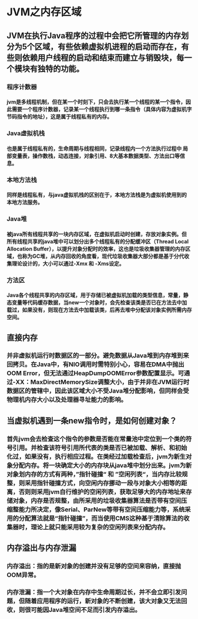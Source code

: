 # JVM之内存区域
## JVM在执行Java程序的过程中会把它所管理的内存划分为5个区域，有些依赖虚拟机进程的启动而存在，有些则依赖用户线程的启动和结束而建立与销毁块，每一个模块有独特的功能。
### 程序计数器
#### jvm是多线程机制，但在某一个时刻下，只会去执行某一个线程的某一个指令，因此需要一个程序计数器，记录某一个线程执行到哪一条指令（具体内容为虚拟机字节码指令的地址），这是属于线程私有的内存。
### Java虚拟机栈
####  也是属于线程私有的，生命周期与线程相同，记录线程内一个方法执行过程中 局部变量表，操作数栈，动态连接，对象引用、8大基本数据类型、方法出口等信息。
### 本地方法栈
#### 同样是线程私有，与java虚拟机栈的区别在于，本地方法栈是为虚拟机使用到的本地方法服务。
### Java堆
#### 被java所有线程共享的一块内存区域，在虚拟机启动时创建，存放对象实例。但所有线程共享的java堆中可以划分出多个线程私有的分配缓冲区（Thread Local Allocation Buffer），以提升对象分配时的效率，这也是垃圾收集器管理的内存区域，也称为GC堆，从内存回收的角度看，现代垃圾收集器大部分都是基于分代收集理论设计的，大小可以通过-Xmx 和 -Xms设定。
### 方法区
#### Java各个线程共享的内存区域，用于存储已被虚拟机加载的类型信息，常量，静态变量等代码缓存数据，当new一个对象时，会先检查该类是否已在方法去中加载过，如果没有，则现在方法去中加载该类，后再去堆中分配该对象实例所需内存空间。
## 直接内存
### 并非虚拟机运行时数据区的一部分。避免数据从Java堆到内存堆到来回拷贝。在Java中，有NIO调用时需特别小心，容易在DMA中抛出OOM Error，但无法通过HeapDumpOOMError参数配置显示。可通过-XX：MaxDirectMemorySize调整大小，由于并非在JVM运行时数据区的管辖中，因此该区域大小不受Java堆分配影响，但同样会受物理机内存大小以及处理器寻址能力的影响。
## 当虚拟机遇到一条new指令时，是如何创建对象？
### 首先jvm会去检查这个指令的参数是否能在常量池中定位到一个类的符号引用。并检查该符号引用所代表的类是否已被加载、解析、和初始化过，如果没有，执行相应过程。在类经过加载检查后，jvm为新生对象分配内存。将一块确定大小的内存块从java堆中划分出来。jvm为新对象划内存的方式有两种，”指针碰撞“ 和 ”空闲列表“，当内存比较规整，则采用指针碰撞方式，向空闲内存挪动一段与对象大小相等的距离，否则则采用jvm自行维护的空闲列表，获取足够大的内存地址来存储对象，内存是否规整，由所采用的垃圾收集器算法是否带有空间压缩整能力所决定，像Serial、ParNew等带有空间压缩能力等，系统采用的分配算法就是“指针碰撞”，而当使用CMS这种基于清除算法的收集器时，理论上就只能采用较为复杂的空闲列表来分配内存。

## 内存溢出与内存泄漏
### 内存溢出：指的是新对象的创建并没有足够的空间来容纳，直接抛OOM异常。
### 内存泄漏：指一个大对象在内存中生命周期过长，并不会立即引发问题，但随着应用程序的运行，新对象的不断创建，该大对象又无法回收，则很可能因Java堆空间不足而引发内存溢出。